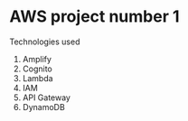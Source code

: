 # AWS project number 1

Technologies used

1. Amplify
2. Cognito
3. Lambda
4. IAM
5. API Gateway
6. DynamoDB
